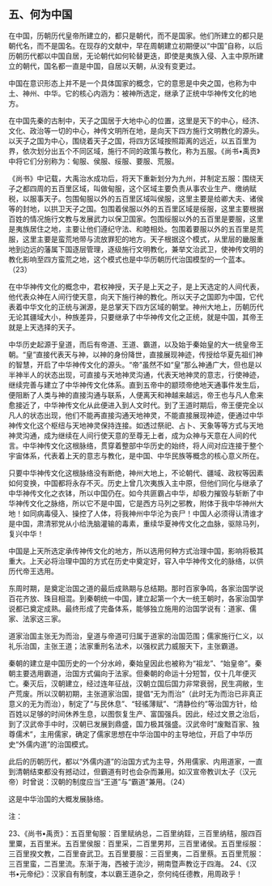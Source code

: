 ## 五、何为中国

在中国，历朝历代皇帝所建立的，都只是朝代，而不是国家。他们所建立的都只是朝代名，而不是国名。在现存的文献中，早在周朝建立初期便以“中国”自称，以后历朝历代都以中国自居，无论朝代如何轮替更迭，即使是夷族入侵、入主中原所建立的朝代，国名都一直是中国，自居以天朝，从没有变更过。

中国在意识形态上并不是一个具体国家的概念，它的意思是中央之国，也称为中土、神州、中华。它的核心内涵为：被神所选定，继承了正统中华神传文化的地方。


在中国先秦的古制中，天子之国居于大地中心的位置，这里是天下的中心，经济、文化、政治等一切的中心，神传文明所在地，是向天下四方施行文明教化的源头。以天子之国为中心，围绕着天子之国，将四方区域按照距离的远近，以五百里为界，依次划分出五个不同区域，施行不同的政策与教化，称为五服。《尚书•禹贡》中将它们分别称为：甸服、侯服、绥服、要服、荒服。


《尚书》中记载，大禹治水成功后，将天下重新划分为九州，并制定五服：围绕天子之都四周的五百里区域，叫做甸服，这个区域主要负责从事农业生产、缴纳赋税，以服事天子。包围甸服以外的五百里区域叫侯服，这里主要是给卿大夫、诸侯等的封地，以拱卫天子之国。包围着侯服以外的五百里区域是绥服，这里主要根据百姓的情况施行文教与发展武力以保卫国家。包围绥服以外的五百里是要服，这里是夷族居住之地，主要让他们遵纪守法、和睦相处。包围着要服以外的五百里是荒服，这里主要是蛮荒地带与流放罪犯的地方。天子根据这个模式，从里层的畿服重地到边远的藩属下国逐层管理，逐级施行文明教化，兼举文治武卫，使神传文明的教化影响至四方蛮荒之地，这个模式也是中华历朝历代治国模型的一个蓝本。（23）

在中华神传文化的概念中，君权神授，天子是上天之子，是上天选定的人间代表，他代表众神在人间行使天意，向天下施行神的教化。所以天子之国即为中国，它代表着中华文化的正统与渊源，是总掌天下四方区域的朝堂。神州大地上，历朝历代无论其疆域大小，种族差异，只要继承了中华神传文化之正统，就是中国，其帝王就是上天选择的天子。


中华历史起源于皇道，而后有帝道、王道、霸道，以及始于秦始皇的大一统皇帝王朝。“皇”直接代表天与神，以神的身份降世，直接展现神迹，传授给华夏先祖们神的智慧，开启了中华神传文化的源头。“帝”虽然不如“皇”那么神通广大，但也是以半神半人的状态出现，可直接与天地神灵沟通，代表天地神灵的意志，行使神迹，继续完善与建立了中华神传文化体系。直到五帝中的颛顼帝绝地天通事件发生后，便阻断了人类与神的直接沟通与联系，人便离天和神越来越远，帝王也与凡人愈来愈接近了，中华神传文化从此便进入到人文时代。到了王道时期后，帝王便完全以凡人的状态出现，他们不能再直接沟通天地神灵，不能直接展现神迹，便通过中华神传文化这个枢纽与天地神灵保持连接。如透过祭祀、占卜、天象等等方式与天地神灵沟通，成为继续在人间行使天意的至尊无上者，成为众神与天意在人间的代言。中华神传文化这根脉络，贯穿着整部中华历史的始终，将人间对应连接于整个宇宙体系，代表着上天的意志与教化，是中国、中华民族等概念的核心意义所在。

只要中华神传文化这根脉络没有断绝，神州大地上，不论朝代、疆域、政权等因素如何变换，中国都将永存不灭。历史上曾几次夷族入主中原，但他们同化与继承了中华神传文化之衣钵，所以中国仍在。如今共匪霸占中华，却极力摧毁与斩断了中华神传文化之脉络，所以它不是中国，它是西方马列之邪教，附体于我中华神州大地！如同病毒侵入、操控了人体，将我神州中华沦为丧尸！中国人必须得认清谁才是中国，肃清邪党从小给洗脑灌输的毒素，重续华夏神传文化之血脉，驱除马列，复兴中华！


中国是上天所选定承传神传文化的地方，所以选用何种方式治理中国，影响将极其重大。上天必将治理中国的方式在历史中奠定好，容入中华神传文化的脉络，以供历代帝王选用。


东周时期，是奠定治国之道的最后成熟期与总结期。那时百家争鸣，各家治国学说百花齐放、珠目相混。到秦朝统一中国，建立起第一个大一统王朝时，各家治国学说都已奠定成熟。最终形成了完备体系，能够独立施用的治国学说有：道家、儒家、法家这三家。


道家治国主张无为而治，皇道与帝道可归属于道家的治国范围；儒家施行仁义，以礼乐治国，主张王道；法家重刑名法术，以强权武力威服天下，主张霸道。


秦朝的建立是中国历史的一个分水岭，秦始皇因此也被称为“祖龙”、“始皇帝”。秦朝主要选用霸道，治国方式偏向于法家。但秦朝的命运十分短暂，仅十几年便灭亡。秦灭后，汉朝建立，经过连年征战，汉朝立国后国力非常衰弱，民生凋敝，生产荒废。所以汉朝初期，主张道家治国，提倡“无为而治”（此时无为而治已非真正意义的无为而治），制定了“与民休息”、“轻徭薄赋”、“清静俭约”等治国方针，给百姓以足够的时间休养生息，以图恢复生产、富国强兵。因此，经过文景之治后，到了汉武帝手中时，汉朝已发展到鼎盛，国力极其强盛。汉武帝时“废黜百家、独尊儒术”，主用儒家，确定了儒家思想在中华治国中的主导地位，开启了中华历史“外儒内道”的治国模式。

此后的历朝历代，都以“外儒内道”的治国方式为主导，外用儒家、内用道家，一直到清朝结束都没有撼动过，但霸道有时也会杂而兼用。如汉宣帝教训太子（汉元帝）时曾说：汉朝的制度应当“王道”与“霸道”兼用。（24）


这是中华治国的大概发展脉络。

注：

 23、《尚书•禹贡》：五百里甸服：百里赋纳总，二百里纳銍，三百里纳秸，服四百里粟，五百里米。五百里侯服：百里采，二百里男邦，三百里诸侯。五百里绥服：三百里揆文教，二百里奋武卫。五百里要服：三百里夷，二百里蔡。五百里荒服：三百里蛮，二百里流。东渐于海，西被于流沙，朔南暨声教讫于四海。
24、《汉书•元帝纪》：汉家自有制度，本以霸王道杂之，奈何纯任德教，用周政乎！

